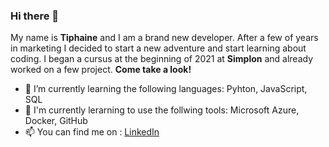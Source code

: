 ### Hi there 👋

My name is **Tiphaine** and I am a brand new developer. After a few of years in marketing I decided to start a new adventure and start learning about coding. I began a cursus at the beginning of 2021 at **Simplon** and already worked on a few project. **Come take a look!** 

- 🌱  I’m currently learning the following languages: Pyhton, JavaScript, SQL
- 🔧  I'm currently lerarning to use the follwing tools: Microsoft Azure, Docker, GitHub 
- 📫  You can find me on : [LinkedIn](https://www.linkedin.com/in/tiphaine-minguet-1a13ab125/)

<!--
**Tiphnm/Tiphnm** is a ✨ _special_ ✨ repository because its `README.md` (this file) appears on your GitHub profile.

Here are some ideas to get you started:

- 🔭 I’m currently working on ...
- 🌱 I’m currently learning ...
- 👯 I’m looking to collaborate on ...
- 🤔 I’m looking for help with ...
- 💬 Ask me about ...
- 📫 How to reach me: ...
- 😄 Pronouns: ...
- ⚡ Fun fact: ...
-->
